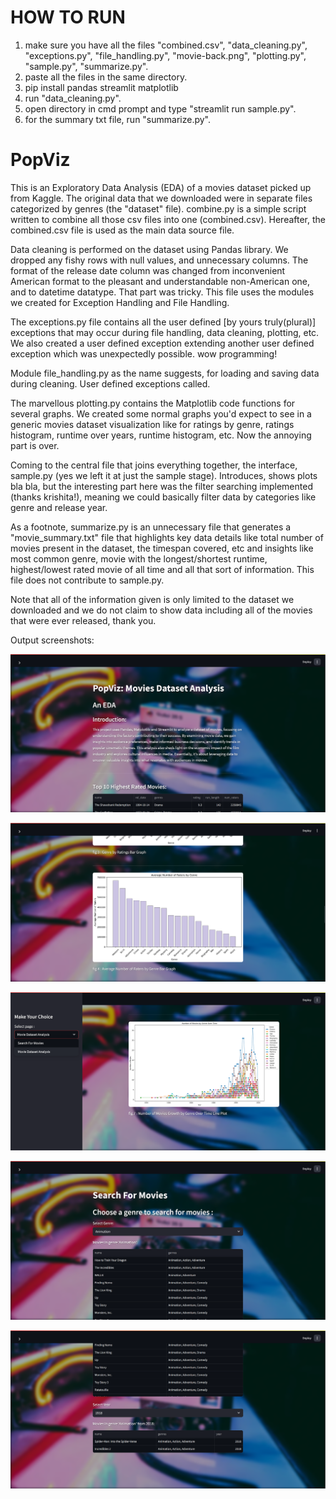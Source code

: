 # HOW TO RUN

1. make sure you have all the files "combined.csv", "data_cleaning.py", "exceptions.py", "file_handling.py", "movie-back.png", "plotting.py", "sample.py", "summarize.py".
2. paste all the files in the same directory.
3. pip install pandas streamlit matplotlib
4. run "data_cleaning.py".
5. open directory in cmd prompt and type "streamlit run sample.py".
6. for the summary txt file, run "summarize.py".

# PopViz

This is an Exploratory Data Analysis (EDA) of a movies dataset picked up from Kaggle. The original data that we downloaded were in separate files categorized by genres (the "dataset" file). combine.py is a simple script written to combine all those csv files into one (combined.csv). Hereafter, the combined.csv file is used as the main data source file. 

Data cleaning is performed on the dataset using Pandas library. We dropped any fishy rows with null values, and unnecessary columns. The format of the release date column was changed from inconvenient American format to the pleasant and understandable non-American one, and to datetime datatype. That part was tricky. This file uses the modules we created for Exception Handling and File Handling.

The exceptions.py file contains all the user defined [by yours truly(plural)] exceptions that may occur during file handling, data cleaning, plotting, etc. We also created a user defined exception extending another user defined exception which was unexpectedly possible. wow programming! 

Module file_handling.py as the name suggests, for loading and saving data during cleaning. User defined exceptions called.

The marvellous plotting.py contains the Matplotlib code functions for several graphs. We created some normal graphs you'd expect to see in a generic movies dataset visualization like for ratings by genre, ratings histogram, runtime over years, runtime histogram, etc. Now the annoying part is over.

Coming to the central file that joins everything together, the interface, sample.py (yes we left it at just the sample stage). Introduces, shows plots bla bla, but the interesting part here was the filter searching implemented (thanks krishita!), meaning we could basically filter data by categories like genre and release year.

As a footnote, summarize.py is an unnecessary file that generates a "movie_summary.txt" file that highlights key data details like total number of movies present in the dataset, the timespan covered, etc and insights like most common genre, movie with the longest/shortest runtime, highest/lowest rated movie of all time and all that sort of information. This file does not contribute to sample.py.

Note that all of the information given is only limited to the dataset we downloaded and we do not claim to show data including all of the movies that were ever released, thank you.

Output screenshots:

![Streamlit Screenshot 1](output/ss1.png)

![Streamlit Screenshot 2](output/ss2.png)

![Streamlit Screenshot 3](output/ss3.png)

![Streamlit Screenshot 4](output/ss4.png)

![Streamlit Screenshot 5](output/ss5.png)
